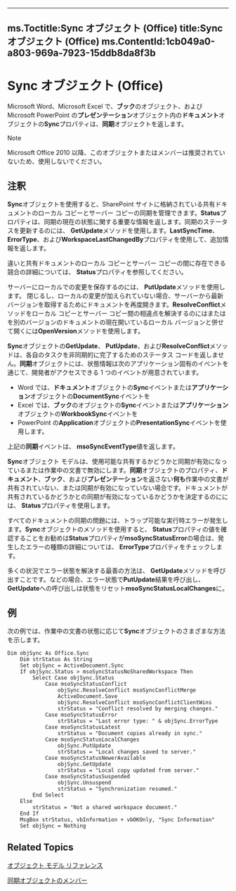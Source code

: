 

---
ms.Toctitle:Sync オブジェクト (Office)
title:Sync オブジェクト (Office)
ms.ContentId:1cb049a0-a803-969a-7923-15ddb8da8f3b
---
# Sync オブジェクト (Office)




Microsoft Word、Microsoft Excel で、**ブック**のオブジェクト、および Microsoft PowerPoint の**プレゼンテーション**オブジェクト内の**ドキュメント**オブジェクトの**Sync**プロパティは、**同期**オブジェクトを返します。

>[!NOTE]
>Microsoft Office 2010 以降、このオブジェクトまたはメンバーは推奨されていないため、使用しないでください。





## 注釈
**Sync**オブジェクトを使用すると、SharePoint サイトに格納されている共有ドキュメントのローカル コピーとサーバー コピーの同期を管理できます。**Status**プロパティは、同期の現在の状態に関する重要な情報を返します。同期のステータスを更新するのには、 **GetUpdate**メソッドを使用します。**LastSyncTime**、 **ErrorType**、および**WorkspaceLastChangedBy**プロパティを使用して、追加情報を返します。



違いと共有ドキュメントのローカル コピーとサーバー コピーの間に存在できる競合の詳細については、 **Status**プロパティを参照してください。



サーバーにローカルでの変更を保存するのには、 **PutUpdate**メソッドを使用します。 閉じるし、ローカルの変更が加えられていない場合、サーバーから最新バージョンを取得するためにドキュメントを再度開きます。**ResolveConflict**メソッドをローカル コピーとサーバー コピー間の相違点を解決するのにはまたはを別のバージョンのドキュメントの現在開いているローカル バージョンと併せて開くには**OpenVersion**メソッドを使用します。



**Sync**オブジェクトの**GetUpdate**、 **PutUpdate**、および**ResolveConflict**メソッドは、各自のタスクを非同期的に完了するためのステータス コードを返しません。**同期**オブジェクトには、状態情報は次のアプリケーション固有のイベントを通じて、開発者がアクセスできる 1 つのイベントが用意されています。

- Word では、**ドキュメント**オブジェクトの**Sync**イベントまたは**アプリケーション**オブジェクトの**DocumentSync**イベントを
- Excel では、**ブック**のオブジェクトの**Sync**イベントまたは**アプリケーション**オブジェクトの**WorkbookSync**イベントを
- PowerPoint の**Application**オブジェクトの**PresentationSync**イベントを使用します。








上記の**同期**イベントは、 **msoSyncEventType**値を返します。



**Sync**オブジェクト モデルは、使用可能な共有するかどうかと同期が有効になっているまたは作業中の文書で無効にします。**同期**オブジェクトのプロパティ、**ドキュメント**、**ブック**、および**プレゼンテーション**を返さない**何も**作業中の文書が共有されていない、または同期が有効になっていない場合です。ドキュメントが共有されているかどうかとの同期が有効になっているかどうかを決定するのにには、 **Status**プロパティを使用します。



すべてのドキュメントの同期の問題には、トラップ可能な実行時エラーが発生します。**Sync**オブジェクトのメソッドを使用すると、 **Status**プロパティの値を確認することをお勧めは**Status**プロパティが**msoSyncStatusError**の場合は、発生したエラーの種類の詳細については、 **ErrorType**プロパティをチェックします。



多くの状況でエラー状態を解決する最善の方法は、 **GetUpdate**メソッドを呼び出すことです。などの場合、エラー状態で**PutUpdate**結果を呼び出し、 **GetUpdate**への呼び出しは状態をリセット**msoSyncStatusLocalChanges**に。



## 例
次の例では、作業中の文書の状態に応じて**Sync**オブジェクトのさまざまな方法を示します。

```vba
Dim objSync As Office.Sync 
    Dim strStatus As String 
    Set objSync = ActiveDocument.Sync 
    If objSync.Status > msoSyncStatusNoSharedWorkspace Then 
        Select Case objSync.Status 
            Case msoSyncStatusConflict 
                objSync.ResolveConflict msoSyncConflictMerge 
                ActiveDocument.Save 
                objSync.ResolveConflict msoSyncConflictClientWins 
                strStatus = "Conflict resolved by merging changes." 
            Case msoSyncStatusError 
                strStatus = "Last error type: " & objSync.ErrorType 
            Case msoSyncStatusLatest 
                strStatus = "Document copies already in sync." 
            Case msoSyncStatusLocalChanges 
                objSync.PutUpdate 
                strStatus = "Local changes saved to server." 
            Case msoSyncStatusNewerAvailable 
                objSync.GetUpdate 
                strStatus = "Local copy updated from server." 
            Case msoSyncStatusSuspended 
                objSync.Unsuspend 
                strStatus = "Synchronization resumed." 
        End Select 
    Else 
        strStatus = "Not a shared workspace document." 
    End If 
    MsgBox strStatus, vbInformation + vbOKOnly, "Sync Information" 
    Set objSync = Nothing
```




## Related Topics

[オブジェクト モデル リファレンス](499c789a-aba2-0fad-649a-0ea964cd3b5e.md)

[同期オブジェクトのメンバー](748726bd-83de-425a-5af8-177c34e3a013.md)




